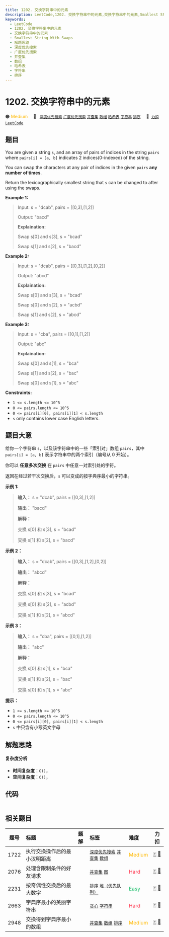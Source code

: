 ```yaml
---
title: 1202. 交换字符串中的元素
description: LeetCode,1202. 交换字符串中的元素,交换字符串中的元素,Smallest String With Swaps,解题思路,深度优先搜索,广度优先搜索,并查集,数组,哈希表,字符串,排序
keywords:
  - LeetCode
  - 1202. 交换字符串中的元素
  - 交换字符串中的元素
  - Smallest String With Swaps
  - 解题思路
  - 深度优先搜索
  - 广度优先搜索
  - 并查集
  - 数组
  - 哈希表
  - 字符串
  - 排序
---
```


# 1202. 交换字符串中的元素

🟠 <font color=#ffb800>Medium</font>&emsp; 🔖&ensp; [`深度优先搜索`](/tag/depth-first-search.md) [`广度优先搜索`](/tag/breadth-first-search.md) [`并查集`](/tag/union-find.md) [`数组`](/tag/array.md) [`哈希表`](/tag/hash-table.md) [`字符串`](/tag/string.md) [`排序`](/tag/sorting.md)&emsp; 🔗&ensp;[`力扣`](https://leetcode.cn/problems/smallest-string-with-swaps) [`LeetCode`](https://leetcode.com/problems/smallest-string-with-swaps)

## 题目

You are given a string `s`, and an array of pairs of indices in the string
`pairs` where `pairs[i] = [a, b]` indicates 2 indices(0-indexed) of the
string.

You can swap the characters at any pair of indices in the given `pairs` **any
number of times**.

Return the lexicographically smallest string that `s` can be changed to after
using the swaps.



**Example 1:**

> Input: s = "dcab", pairs = [[0,3],[1,2]]
> 
> Output: "bacd"
> 
> **Explaination:** 
> 
> Swap s[0] and s[3], s = "bcad"
> 
> Swap s[1] and s[2], s = "bacd"

**Example 2:**

> Input: s = "dcab", pairs = [[0,3],[1,2],[0,2]]
> 
> Output: "abcd"
> 
> **Explaination:**
> 
> Swap s[0] and s[3], s = "bcad"
> 
> Swap s[0] and s[2], s = "acbd"
> 
> Swap s[1] and s[2], s = "abcd"

**Example 3:**

> Input: s = "cba", pairs = [[0,1],[1,2]]
> 
> Output: "abc"
> 
> **Explaination:**
> 
> Swap s[0] and s[1], s = "bca"
> 
> Swap s[1] and s[2], s = "bac"
> 
> Swap s[0] and s[1], s = "abc"

**Constraints:**

  * `1 <= s.length <= 10^5`
  * `0 <= pairs.length <= 10^5`
  * `0 <= pairs[i][0], pairs[i][1] < s.length`
  * `s` only contains lower case English letters.


## 题目大意

给你一个字符串 `s`，以及该字符串中的一些「索引对」数组 `pairs`，其中 `pairs[i] = [a, b]` 表示字符串中的两个索引（编号从 0
开始）。

你可以 **任意多次交换** 在 `pairs` 中任意一对索引处的字符。

返回在经过若干次交换后，`s` 可以变成的按字典序最小的字符串。



**示例 1:**

> 
> 
> 
> 
> 
> **输入：** s = "dcab", pairs = [[0,3],[1,2]]
> 
> **输出：** "bacd"
> 
> **解释：** 
> 
> 交换 s[0] 和 s[3], s = "bcad"
> 
> 交换 s[1] 和 s[2], s = "bacd"
> 
> 

**示例 2：**

> 
> 
> 
> 
> 
> **输入：** s = "dcab", pairs = [[0,3],[1,2],[0,2]]
> 
> **输出：** "abcd"
> 
> **解释：**
> 
> 交换 s[0] 和 s[3], s = "bcad"
> 
> 交换 s[0] 和 s[2], s = "acbd"
> 
> 交换 s[1] 和 s[2], s = "abcd"

**示例 3：**

> 
> 
> 
> 
> 
> **输入：** s = "cba", pairs = [[0,1],[1,2]]
> 
> **输出：** "abc"
> 
> **解释：**
> 
> 交换 s[0] 和 s[1], s = "bca"
> 
> 交换 s[1] 和 s[2], s = "bac"
> 
> 交换 s[0] 和 s[1], s = "abc"
> 
> 



**提示：**

  * `1 <= s.length <= 10^5`
  * `0 <= pairs.length <= 10^5`
  * `0 <= pairs[i][0], pairs[i][1] < s.length`
  * `s` 中只含有小写英文字母


## 解题思路

#### 复杂度分析

- **时间复杂度**：`O()`，
- **空间复杂度**：`O()`，

## 代码

```javascript

```

## 相关题目

<!-- prettier-ignore -->
| 题号 | 标题 | 题解 | 标签 | 难度 | 力扣 |
| :------: | :------ | :------: | :------ | :------ | :------: |
| 1722 | 执行交换操作后的最小汉明距离 |  |  [`深度优先搜索`](/tag/depth-first-search.md) [`并查集`](/tag/union-find.md) [`数组`](/tag/array.md) | <font color=#ffb800>Medium</font> | [🀄️](https://leetcode.cn/problems/minimize-hamming-distance-after-swap-operations) [🔗](https://leetcode.com/problems/minimize-hamming-distance-after-swap-operations) |
| 2076 | 处理含限制条件的好友请求 |  |  [`并查集`](/tag/union-find.md) [`图`](/tag/graph.md) | <font color=#ff334b>Hard</font> | [🀄️](https://leetcode.cn/problems/process-restricted-friend-requests) [🔗](https://leetcode.com/problems/process-restricted-friend-requests) |
| 2231 | 按奇偶性交换后的最大数字 |  |  [`排序`](/tag/sorting.md) [`堆（优先队列）`](/tag/heap-priority-queue.md) | <font color=#15bd66>Easy</font> | [🀄️](https://leetcode.cn/problems/largest-number-after-digit-swaps-by-parity) [🔗](https://leetcode.com/problems/largest-number-after-digit-swaps-by-parity) |
| 2663 | 字典序最小的美丽字符串 |  |  [`贪心`](/tag/greedy.md) [`字符串`](/tag/string.md) | <font color=#ff334b>Hard</font> | [🀄️](https://leetcode.cn/problems/lexicographically-smallest-beautiful-string) [🔗](https://leetcode.com/problems/lexicographically-smallest-beautiful-string) |
| 2948 | 交换得到字典序最小的数组 |  |  [`并查集`](/tag/union-find.md) [`数组`](/tag/array.md) [`排序`](/tag/sorting.md) | <font color=#ffb800>Medium</font> | [🀄️](https://leetcode.cn/problems/make-lexicographically-smallest-array-by-swapping-elements) [🔗](https://leetcode.com/problems/make-lexicographically-smallest-array-by-swapping-elements) |